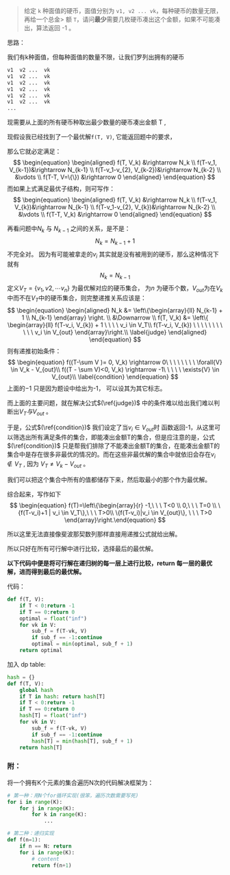 

> 给定 `k` 种面值的硬币，面值分别为 `v1, v2 ... vk`，每种硬币的数量无限，再给一个总金> 额 `T`，请问**最少**需要几枚硬币凑出这个金额，如果不可能凑出，算法返回 -1 。

思路：

我们有k种面值，但每种面值的数量不限，让我们罗列出拥有的硬币

```bash
v1  v2 ...  vk
v1  v2 ...  vk
v1  v2 ...  vk
v1  v2 ...  vk
v1  v2 ...  vk
v1  v2 ...  vk
...
```

现需要从上面的所有硬币种取出最少数量的硬币凑出金额 T ,

现假设我已经找到了一个最优解`f(T, V)`, 它能返回题中的要求，

那么它就必定满足： 
$$
\begin{equation}
\begin{aligned}
f(T, V_k) &\rightarrow N_k \\
f(T-v_1, V_{k-1})&\rightarrow N_{k-1} \\
f(T-v_1-v_{2}, V_{k-2})&\rightarrow N_{k-2} \\
&\vdots \\
f(T-T, V=\{\}) &\rightarrow 0 
\end{aligned}
\end{equation}
$$
而如果上式满足最优子结构，则可写作：
$$
\begin{equation}
\begin{aligned}
f(T, V_k) &\rightarrow N_k \\
f(T-v_1, V_{k})&\rightarrow N_{k-1} \\
f(T-v_1-v_{2}, V_{k})&\rightarrow N_{k-2} \\
&\vdots \\
f(T-T, V_k) &\rightarrow 0 
\end{aligned}
\end{equation}
$$


再看问题中$N_k$ 与 $N_{k-1}$ 之间的关系，是不是：
$$
N_k = N_{k-1} + 1
$$
不完全对。 因为有可能被拿走的$v_i$ 其实就是没有被用到的硬币，那么这种情况下就有
$$
N_k = N_{k-1}
$$
定义$V_T=\{v_1, v2, \cdots v_n\}$ 为最优解对应的硬币集合， 为$n$ 为硬币个数，$V_{out}$为在$V_{k}$中而不在$V_{T}$中的硬币集合，则完整递推关系应该是：
$$
\begin{equation}
\begin{aligned}
N_k &=
\left\{\begin{array}{ll}
N_{k-1} + 1  \\
N_{k-1} 
 \end{array} 
 \right.
\\
&\Downarrow \\
f(T, V_k) &= 
\left\{
\begin{array}{ll}
f(T-v_i, V_{k}) + 1 \ \ \ \ v_i \in V_T\\
f(T-v_i, V_{k}) \ \ \ \ \ \ \ \ \ \ \ v_i \in V_{out}
\end{array}\right.\\
\label{judge}
\end{aligned}
\end{equation}
$$
则有递推初始条件：
$$
\begin{equation}
f((T-\sum V )= 0, V_k) \rightarrow 0\ \ \ \ \  \ \ \ \forall{V} \in V_k - V_{out}\\
f((T - \sum V)<0, V_k) \rightarrow -1\ \  \ \ \ \exists{V} \in V_{out}\\
\label{condition}
\end{equation}
$$
上面的$-1$ 只是因为题设中给出为-1， 可以设其为其它标志。

而上面的主要问题，就在解决公式$(\ref{judge})$ 中的条件难以给出我们难以判断出$V_T 与V_{out}$ 。

于是，公式$(\ref{condition})$  我们设定了当$v_i \in V_{out}$时 函数返回-1，从这里可以筛选出所有满足条件的集合，即能凑出金额T的集合，但是应注意的是，公式$(\ref{condition})$  只是帮我们排除了不能凑出金额T的集合，在能凑出金额T的集合中是存在很多非最优的情况的。而在这些非最优解的集合中就依旧会存在$v_i\notin V_T$ , 因为 $V_T \not= V_k-V_{out}$ 。

我们可以把这个集合中所有的值都储存下来，然后取最小的那个作为最优解。

综合起来，写作如下
$$
\begin{equation}
f(T)=\left\{\begin{array}{r}
-1,\ \ \ T<0 \\
0,\ \ \  T=0 \\
\{f(T-v_i)+1 | v_i \in V_T\},\ \ \ T>0\\
\{f(T-v_i)|v_i \in V_{out}\}, \ \ \ T>0
\end{array}\right.\end{equation}
$$

所以这里无法直接像斐波那契数列那样直接用递推公式就给出解。

所以只好在所有可行解中进行比较，选择最后的最优解。

**以下代码中便是将可行解在递归树的每一层上进行比较，return 每一层的最优解，进而得到最后的最优解。**


代码：

```python
def f(T, V):
    if T < 0:return -1
    if T == 0:return 0
    optimal = float("inf")
    for vk in V:
        sub_f = f(T-vk, V)
        if sub_f == -1:continue
        optimal = min(optimal, sub_f + 1)
	return optimal
```

加入 dp table:

```python
hash = {}
def f(T, V):
	global hash
	if T in hash: return hash[T]
    if T < 0:return -1
    if T == 0:return 0
	hash[T] = float("inf")
    for vk in V:
        sub_f = f(T-vk, V)
        if sub_f == -1:continue
        hash[T] = min(hash[T], sub_f + 1)
	return hash[T]
```

### 附：

将一个拥有K个元素的集合遍历N次的代码解决框架为：

```python
# 第一种：用N个for循环实现(很笨，遍历次数需要写死)
for i in range(K):
	for j in range(K):
		for k in range(K):
			...

# 第二种：递归实现
def f(n=1):
	if n == N: return 
	for i in range(K):
		# content
		return f(n+1)
```